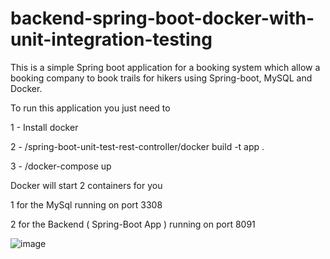 # backend-spring-boot-docker-with-unit-integration-testing


This is a simple Spring boot application for a booking system which allow a booking company to book trails for hikers using Spring-boot, MySQL and Docker.

To run this application you just need to 

1 - Install docker

2 - /spring-boot-unit-test-rest-controller/docker build -t app .

3 - /docker-compose up

Docker will start 2 containers for you

1 for the MySql running on port 3308

2 for the Backend ( Spring-Boot App ) running on port 8091

![image](https://user-images.githubusercontent.com/65496901/187028369-a86093c4-6b74-4c78-aa6b-9a6c3ad9b72e.png)



